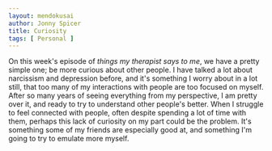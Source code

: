 ```yaml
---
layout: mendokusai
author: Jonny Spicer
title: Curiosity
tags: [ Personal ]
---
```

On this week's episode of *things my therapist says to me*, we have a pretty simple one; be more curious about other people. I have talked a lot about narcissism and depression before,
and it's something I worry about in a lot still, that too many of my interactions with people are too focused on myself. After so many years of seeing everything from my perspective,
I am pretty over it, and ready to try to understand other people's better. When I struggle to feel connected with people, often despite spending a lot of time with them, perhaps this
lack of curiosity on my part could be the problem. It's something some of my friends are especially good at, and something I'm going to try to emulate more myself.
